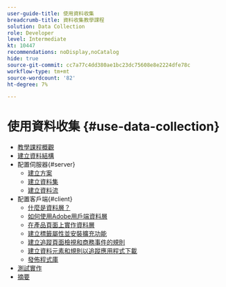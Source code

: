 ```yaml
---
user-guide-title: 使用資料收集
breadcrumb-title: 資料收集教學課程
solution: Data Collection
role: Developer
level: Intermediate
kt: 10447
recommendations: noDisplay,noCatalog
hide: true
source-git-commit: cc7a77c4dd380ae1bc23dc75608e8e2224dfe78c
workflow-type: tm+mt
source-wordcount: '82'
ht-degree: 7%

---
```



# 使用資料收集 {#use-data-collection}

+ [教學課程概觀](overview.md)
+ [建立資料結構](structuring-your-data.md)
+ 配置伺服器{#server}
   + [建立方案](configure-the-server/create-a-schema.md)
   + [建立資料集](configure-the-server/create-a-dataset.md)
   + [建立資料流](configure-the-server/create-a-datastream.md)
+ 配置客戶端{#client}
   + [什麼是資料層？](configure-the-client/whats-a-data-layer.md)
   + [如何使用Adobe用戶端資料層](configure-the-client/how-to-use-the-adobe-client-data-layer.md)
   + [在產品頁面上實作資料層](configure-the-client/implement-product-page-data-layer.md)
   + [建立標籤屬性並安裝擴充功能](configure-the-client/create-a-tags-property-and-install-extensions.md)
   + [建立追蹤頁面檢視和商務事件的規則](configure-the-client/create-rules-for-tracking-page-view-and-commerce-events.md)
   + [建立資料元素和規則以追蹤應用程式下載](configure-the-client/create-a-data-element-and-rule-for-tracking-app-downloads.md)
   + [發佈程式庫](configure-the-client/publish-the-library.md)
+ [測試實作](test-the-implementation.md)
+ [摘要](summary.md)
